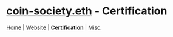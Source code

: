 # [coin-society.eth](https://coin-society.org) - Certification

[Home](/) | [Website](/website/) | [**Certification**](/certification/) | [Misc.](/CONTRIBUTING.md)

